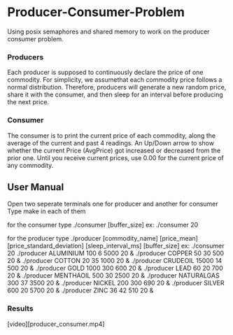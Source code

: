 # Producer-Consumer-Problem
Using posix semaphores and shared memory to work on the producer consumer problem.

### Producers
Each producer is supposed to continuously declare the price of one commodity. For simplicity, we assumethat each commodity price follows a normal distribution. Therefore, producers will generate a new random price, share it with the consumer, and then sleep for an interval before producing the next price.

### Consumer
The consumer is to print the current price of each commodity, along the average of the current and past 4 readings. An Up/Down arrow to show whether the current Price (AvgPrice) got increased or decreased from the prior one. Until you receive current prices, use 0.00 for the current price of any commodity.

## User Manual
Open two seperate terminals one for producer and another for consumer
Type make in each of them

for the consumer type ./consumer [buffer_size]
ex:
./consumer 20

for the producer type ./producer [commodity_name] [price_mean] [price_standard_deviation] [sleep_interval_ms] [buffer_size]
ex:
./consumer 20
./producer ALUMINIUM 100 6 5000 20 &
./producer COPPER 50 30 500 20 &
./producer COTTON 20 35 1000 20 &
./producer CRUDEOIL 15000 14 500 20 &
./producer GOLD 1000 300 600 20 &
./producer LEAD 60 20 700 20 &
./producer MENTHAOIL 500 30 2500 20 &
./producer NATURALGAS 300 37 3500 20 &
./producer NICKEL 200 300 690 20 &
./producer SILVER 600 20 5700 20 &
./producer ZINC 36 42 510 20 &

### Results
[video][producer_consumer.mp4]
